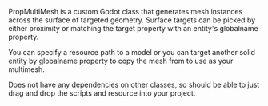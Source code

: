 PropMultiMesh is a custom Godot class that generates mesh instances across the surface of targeted geometry. Surface targets can be picked by either proximity or matching the target property with an entity's globalname property.

You can specify a resource path to a model or you can target another solid entity by globalname property to copy the mesh from to use as your multimesh.

Does not have any dependencies on other classes, so should be able to just drag and drop the scripts and resource into your project.
